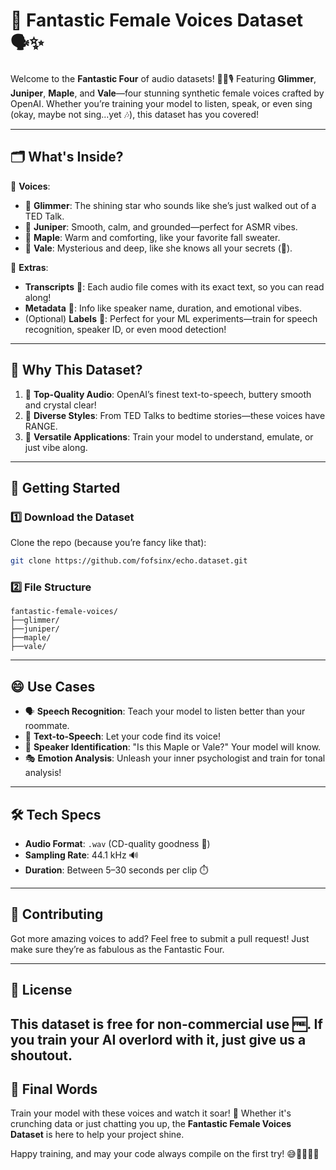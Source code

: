 # 🎵 **Fantastic Female Voices Dataset** 🗣️✨  

Welcome to the **Fantastic Four** of audio datasets! 🦸‍♀️🎙️ Featuring **Glimmer**, **Juniper**, **Maple**, and **Vale**—four stunning synthetic female voices crafted by OpenAI. Whether you’re training your model to listen, speak, or even sing (okay, maybe not sing...yet 🎶), this dataset has you covered!  

---

## 🗂️ **What's Inside?**  
🎤 **Voices**:  
- 🌟 **Glimmer**: The shining star who sounds like she’s just walked out of a TED Talk.  
- 🍃 **Juniper**: Smooth, calm, and grounded—perfect for ASMR vibes.  
- 🍁 **Maple**: Warm and comforting, like your favorite fall sweater.  
- 🌌 **Vale**: Mysterious and deep, like she knows all your secrets (👀).  

📜 **Extras**:  
- **Transcripts** 📝: Each audio file comes with its exact text, so you can read along!  
- **Metadata** 🧾: Info like speaker name, duration, and emotional vibes.  
- (Optional) **Labels** 🎯: Perfect for your ML experiments—train for speech recognition, speaker ID, or even mood detection!  

---

## 🔧 **Why This Dataset?**  
1. 🥇 **Top-Quality Audio**: OpenAI’s finest text-to-speech, buttery smooth and crystal clear!  
2. 🎨 **Diverse Styles**: From TED Talks to bedtime stories—these voices have RANGE.  
3. 🧠 **Versatile Applications**: Train your model to understand, emulate, or just vibe along.  

---

## 🚀 **Getting Started**  

### **1️⃣ Download the Dataset**  
Clone the repo (because you’re fancy like that):  
```bash
git clone https://github.com/fofsinx/echo.dataset.git
```  

### **2️⃣ File Structure**  
```  
fantastic-female-voices/  
├──glimmer/  
├──juniper/  
├──maple/  
├──vale/
```  

---

## 😄 **Use Cases**  
- 🗣️ **Speech Recognition**: Teach your model to listen better than your roommate.  
- 🎤 **Text-to-Speech**: Let your code find its voice!  
- 🤔 **Speaker Identification**: "Is this Maple or Vale?" Your model will know.  
- 🎭 **Emotion Analysis**: Unleash your inner psychologist and train for tonal analysis!  

---

## 🛠️ **Tech Specs**  
- **Audio Format**: `.wav` (CD-quality goodness 🎵)  
- **Sampling Rate**: 44.1 kHz 🔊  
- **Duration**: Between 5–30 seconds per clip ⏱️  

---

## 🤝 **Contributing**  
Got more amazing voices to add? Feel free to submit a pull request! Just make sure they’re as fabulous as the Fantastic Four.  

---

## 📜 **License**  
This dataset is free for non-commercial use 🆓. If you train your AI overlord with it, just give us a shoutout.
---

## 🌟 **Final Words**  
Train your model with these voices and watch it soar! 🚀 Whether it's crunching data or just chatting you up, the **Fantastic Female Voices Dataset** is here to help your project shine.  

Happy training, and may your code always compile on the first try! 😅👩‍💻👨‍💻  
